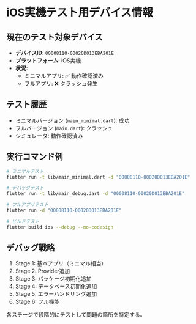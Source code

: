# iOS実機テスト用デバイス情報

## 現在のテスト対象デバイス
- **デバイスID**: `00008110-00020D013EBA201E`
- **プラットフォーム**: iOS実機
- **状況**: 
  - ミニマルアプリ: ✅ 動作確認済み
  - フルアプリ: ❌ クラッシュ発生

## テスト履歴
- ミニマルバージョン (`main_minimal.dart`): 成功
- フルバージョン (`main.dart`): クラッシュ
- シミュレータ: 動作確認済み

## 実行コマンド例
```bash
# ミニマルテスト
flutter run -t lib/main_minimal.dart -d "00008110-00020D013EBA201E"

# デバッグテスト  
flutter run -t lib/main_debug.dart -d "00008110-00020D013EBA201E"

# フルアプリテスト
flutter run -d "00008110-00020D013EBA201E"

# ビルドテスト
flutter build ios --debug --no-codesign
```

## デバッグ戦略
1. Stage 1: 基本アプリ（ミニマル相当）
2. Stage 2: Provider追加
3. Stage 3: パッケージ初期化追加  
4. Stage 4: データベース初期化追加
5. Stage 5: エラーハンドリング追加
6. Stage 6: フル機能

各ステージで段階的にテストして問題の箇所を特定する。

